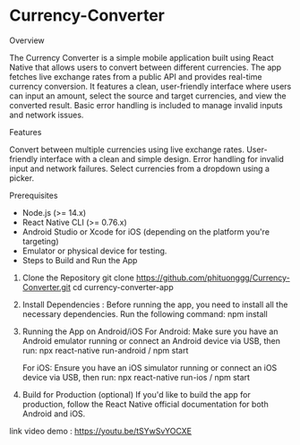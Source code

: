 # Currency-Converter

  Overview

The Currency Converter is a simple mobile application built using React Native that allows users to convert between different currencies. The app fetches live exchange rates from a public API and provides real-time currency conversion. It features a clean, user-friendly interface where users can input an amount, select the source and target currencies, and view the converted result. Basic error handling is included to manage invalid inputs and network issues.

  Features
  
Convert between multiple currencies using live exchange rates.
User-friendly interface with a clean and simple design.
Error handling for invalid input and network failures.
Select currencies from a dropdown using a picker.

  Prerequisites
  
- Node.js (>= 14.x)
- React Native CLI (>= 0.76.x)
- Android Studio or Xcode for iOS (depending on the platform you're targeting)
- Emulator or physical device for testing.
- Steps to Build and Run the App

1. Clone the Repository
       git clone https://github.com/phituonggg/Currency-Converter.git
       cd currency-converter-app
   
3.  Install Dependencies : Before running the app, you need to install all the necessary dependencies. Run the following command:
        npm install
    
5. Running the App on Android/iOS
    For Android:
    Make sure you have an Android emulator running or connect an Android device via USB, then run:
         npx react-native run-android / npm start
   
    For iOS:
    Ensure you have an iOS simulator running or connect an iOS device via USB, then run:
         npx react-native run-ios / npm start
   
7. Build for Production (optional)
     If you'd like to build the app for production, follow the React Native official documentation for both Android and iOS.

link video demo : https://youtu.be/tSYwSvYOCXE
